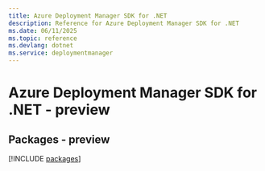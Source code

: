 ```yaml
---
title: Azure Deployment Manager SDK for .NET
description: Reference for Azure Deployment Manager SDK for .NET
ms.date: 06/11/2025
ms.topic: reference
ms.devlang: dotnet
ms.service: deploymentmanager
---
```

# Azure Deployment Manager SDK for .NET - preview
## Packages - preview
[!INCLUDE [packages](deployment-manager-index.md)]